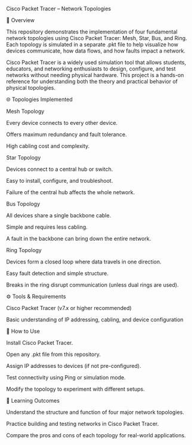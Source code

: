 Cisco Packet Tracer – Network Topologies

📌 Overview

This repository demonstrates the implementation of four fundamental network topologies using Cisco Packet Tracer: Mesh, Star, Bus, and Ring. Each topology is simulated in a separate .pkt file to help visualize how devices communicate, how data flows, and how faults impact a network.

Cisco Packet Tracer is a widely used simulation tool that allows students, educators, and networking enthusiasts to design, configure, and test networks without needing physical hardware. This project is a hands-on reference for understanding both the theory and practical behavior of physical topologies.

🌐 Topologies Implemented

Mesh Topology

Every device connects to every other device.

Offers maximum redundancy and fault tolerance.

High cabling cost and complexity.

Star Topology

Devices connect to a central hub or switch.

Easy to install, configure, and troubleshoot.

Failure of the central hub affects the whole network.

Bus Topology

All devices share a single backbone cable.

Simple and requires less cabling.

A fault in the backbone can bring down the entire network.

Ring Topology

Devices form a closed loop where data travels in one direction.

Easy fault detection and simple structure.

Breaks in the ring disrupt communication (unless dual rings are used).

⚙️ Tools & Requirements

Cisco Packet Tracer (v7.x or higher recommended)

Basic understanding of IP addressing, cabling, and device configuration

🚀 How to Use

Install Cisco Packet Tracer.

Open any .pkt file from this repository.

Assign IP addresses to devices (if not pre-configured).

Test connectivity using Ping or simulation mode.

Modify the topology to experiment with different setups.

📖 Learning Outcomes

Understand the structure and function of four major network topologies.

Practice building and testing networks in Cisco Packet Tracer.

Compare the pros and cons of each topology for real-world applications.
